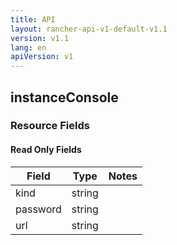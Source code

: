 ```yaml
---
title: API
layout: rancher-api-v1-default-v1.1
version: v1.1
lang: en
apiVersion: v1
---
```


## instanceConsole



### Resource Fields


#### Read Only Fields

Field | Type   | Notes
---|---|---
kind | string  | 
password | string  | 
url | string  | 


<br>
